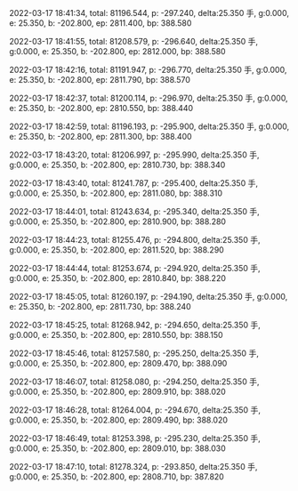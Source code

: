 2022-03-17 18:41:34, total: 81196.544, p: -297.240, delta:25.350 手, g:0.000, e: 25.350, b: -202.800, ep: 2811.400, bp: 388.580

2022-03-17 18:41:55, total: 81208.579, p: -296.640, delta:25.350 手, g:0.000, e: 25.350, b: -202.800, ep: 2812.000, bp: 388.580

2022-03-17 18:42:16, total: 81191.947, p: -296.770, delta:25.350 手, g:0.000, e: 25.350, b: -202.800, ep: 2811.790, bp: 388.570

2022-03-17 18:42:37, total: 81200.114, p: -296.970, delta:25.350 手, g:0.000, e: 25.350, b: -202.800, ep: 2810.550, bp: 388.440

2022-03-17 18:42:59, total: 81196.193, p: -295.900, delta:25.350 手, g:0.000, e: 25.350, b: -202.800, ep: 2811.300, bp: 388.400

2022-03-17 18:43:20, total: 81206.997, p: -295.990, delta:25.350 手, g:0.000, e: 25.350, b: -202.800, ep: 2810.730, bp: 388.340

2022-03-17 18:43:40, total: 81241.787, p: -295.400, delta:25.350 手, g:0.000, e: 25.350, b: -202.800, ep: 2811.080, bp: 388.310

2022-03-17 18:44:01, total: 81243.634, p: -295.340, delta:25.350 手, g:0.000, e: 25.350, b: -202.800, ep: 2810.900, bp: 388.280

2022-03-17 18:44:23, total: 81255.476, p: -294.800, delta:25.350 手, g:0.000, e: 25.350, b: -202.800, ep: 2811.520, bp: 388.290

2022-03-17 18:44:44, total: 81253.674, p: -294.920, delta:25.350 手, g:0.000, e: 25.350, b: -202.800, ep: 2810.840, bp: 388.220

2022-03-17 18:45:05, total: 81260.197, p: -294.190, delta:25.350 手, g:0.000, e: 25.350, b: -202.800, ep: 2811.730, bp: 388.240

2022-03-17 18:45:25, total: 81268.942, p: -294.650, delta:25.350 手, g:0.000, e: 25.350, b: -202.800, ep: 2810.550, bp: 388.150

2022-03-17 18:45:46, total: 81257.580, p: -295.250, delta:25.350 手, g:0.000, e: 25.350, b: -202.800, ep: 2809.470, bp: 388.090

2022-03-17 18:46:07, total: 81258.080, p: -294.250, delta:25.350 手, g:0.000, e: 25.350, b: -202.800, ep: 2809.910, bp: 388.020

2022-03-17 18:46:28, total: 81264.004, p: -294.670, delta:25.350 手, g:0.000, e: 25.350, b: -202.800, ep: 2809.490, bp: 388.020

2022-03-17 18:46:49, total: 81253.398, p: -295.230, delta:25.350 手, g:0.000, e: 25.350, b: -202.800, ep: 2809.010, bp: 388.030

2022-03-17 18:47:10, total: 81278.324, p: -293.850, delta:25.350 手, g:0.000, e: 25.350, b: -202.800, ep: 2808.710, bp: 387.820
